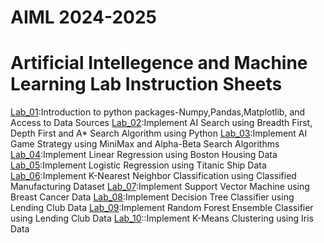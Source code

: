 # AIML 2024-2025
# Artificial Intellegence and Machine Learning Lab Instruction Sheets
[Lab_01](https://github.com/deepu002508/AIML-2025/blob/main/Lab%201.ipynb):Introduction to python packages-Numpy,Pandas,Matplotlib, and Access to Data Sources
[Lab_02](https://github.com/deepu002508/AIML-2025/blob/main/Lab%202.ipynb):Implement AI Search using Breadth First, Depth First and A* Search Algorithm using Python 
[Lab_03](https://github.com/deepu002508/AIML-2025/blob/main/Lab%203.ipynb):Implement AI Game Strategy using MiniMax and Alpha-Beta Search Algorithms
[Lab_04](https://github.com/deepu002508/AIML-2025/blob/main/Lab%204.ipynb):Implement Linear Regression using Boston Housing Data
[Lab_05](https://github.com/deepu002508/AIML-2025/blob/main/Lab%205.ipynb):Implement Logistic Regression using Titanic Ship Data 
[Lab_06](https://github.com/deepu002508/AIML-2025/blob/main/Lab%206.ipynb):Implement K-Nearest Neighbor Classification using Classified Manufacturing Dataset
[Lab_07](https://github.com/deepu002508/AIML-2025/blob/main/Lab%207.ipynb):Implement Support Vector Machine using Breast Cancer Data
[Lab_08]():Implement Decision Tree Classifier using Lending Club Data
[Lab_09]():Implement Random Forest Ensemble Classifier using Lending Club Data
[Lab_10]()::Implement K-Means Clustering using Iris Data
